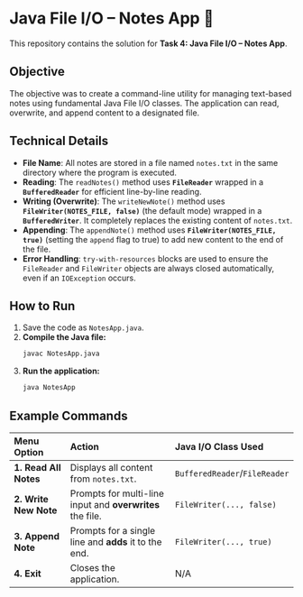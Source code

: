 # Java File I/O – Notes App 📝

This repository contains the solution for **Task 4: Java File I/O – Notes App**.

## Objective

The objective was to create a command-line utility for managing text-based notes using fundamental Java File I/O classes. The application can read, overwrite, and append content to a designated file.

## Technical Details

* **File Name**: All notes are stored in a file named `notes.txt` in the same directory where the program is executed.
* **Reading**: The `readNotes()` method uses **`FileReader`** wrapped in a **`BufferedReader`** for efficient line-by-line reading.
* **Writing (Overwrite)**: The `writeNewNote()` method uses **`FileWriter(NOTES_FILE, false)`** (the default mode) wrapped in a **`BufferedWriter`**. It completely replaces the existing content of `notes.txt`.
* **Appending**: The `appendNote()` method uses **`FileWriter(NOTES_FILE, true)`** (setting the `append` flag to true) to add new content to the end of the file.
* **Error Handling**: `try-with-resources` blocks are used to ensure the `FileReader` and `FileWriter` objects are always closed automatically, even if an `IOException` occurs.

## How to Run

1.  Save the code as `NotesApp.java`.
2.  **Compile the Java file:**
    ```bash
    javac NotesApp.java
    ```
3.  **Run the application:**
    ```bash
    java NotesApp
    ```

## Example Commands

| Menu Option | Action | Java I/O Class Used |
| :--- | :--- | :--- |
| **1. Read All Notes** | Displays all content from `notes.txt`. | `BufferedReader`/`FileReader` |
| **2. Write New Note** | Prompts for multi-line input and **overwrites** the file. | `FileWriter(..., false)` |
| **3. Append Note** | Prompts for a single line and **adds** it to the end. | `FileWriter(..., true)` |
| **4. Exit** | Closes the application. | N/A |
